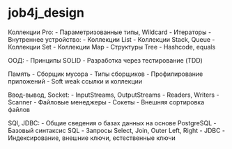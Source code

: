 # job4j_design

Коллекции Pro:
    - Параметризованные типы, Wildcard
    - Итераторы
    - Внутреннее устройство:
    - Коллекции List
    - Коллекции Stack, Queue
    - Коллекции Set
    - Коллекции Map
    - Структуры Tree
    - Hashcode, equals

ООД:
    - Принципы SOLID
    - Разработка через тестирование (TDD)

Память
    - Cборщик мусора
    - Типы сборщиков
    - Профилирование приложений
    - Soft weak ссылки и коллекции

Ввод-вывод, Socket:
    - InputStreams, OutputStreams
    - Readers, Writers
    - Scanner
    - Файловые менеджеры
    - Сокеты
    - Внешняя сортировка файлов

SQl, JDBC:
    - Общие сведения о базах данных на основе PostgreSQL 
    - Базовый синтаксис SQL
    - Запросы Select, Join, Outer Left, Right
    - JDBC
    - Индексирование, внешние ключи, естественные ключи